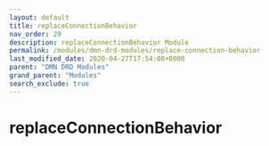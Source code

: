 ```yaml
---
layout: default
title: replaceConnectionBehavior
nav_order: 29
description: replaceConnectionBehavior Module
permalink: /modules/dmn-drd-modules/replace-connection-behavior
last_modified_date: 2020-04-27T17:54:08+0000
parent: "DMN DRD Modules"
grand_parent: "Modules"
search_exclude: true
---
```


# replaceConnectionBehavior
